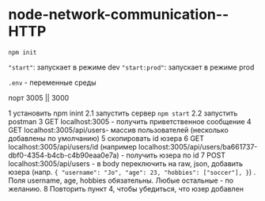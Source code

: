 # node-network-communication--HTTP

`npm init`

`"start"`: запускает в режиме dev
`"start:prod"`: запускает в режиме prod

`.env` - переменные среды

порт 3005 || 3000

1 установить npm inint
2.1 запустить сервер `npm start`
2.2 запустить postman
3 GET localhost:3005 - получить приветственное сообщение
4 GET localhost:3005/api/users- массив пользователей (несколько добавлены по умолчанию)
5 скопировать id юзера
6 GET localhost:3005/api/users/id (например localhost:3005/api/users/ba661737-dbf0-4354-b4cb-c4b90eaa0e7a) - получить юзера по id
7 POST localhost:3005/api/users - в body переключить на raw, json, добавить юзера (напр. `{
    "username": "Jo",
    "age": 23,
    "hobbies": ["soccer"],
}`) . Поля username, age, hobbies обязательны. Любые остальные - по желанию.
8 Повторить пункт 4, чтобы убедиться, что юзер добавлен
